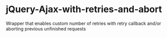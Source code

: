 # jQuery-Ajax-with-retries-and-abort
Wrapper that enables custom number of retries with retry callback and/or aborting previous unfinished requests
